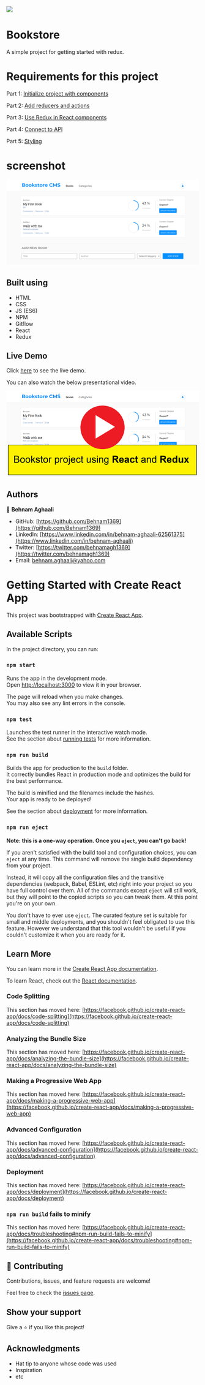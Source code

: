 ![](https://img.shields.io/badge/Microverse-blueviolet)

# Bookstore
A simple project for getting started with redux.  


# Requirements for this project

Part 1: [Initialize project with components](https://github.com/microverseinc/curriculum-react-redux/blob/main/bookstore/project_init_project_wth_comps_v2_0.md)

Part 2: [Add reducers and actions](https://github.com/microverseinc/curriculum-react-redux/blob/main/bookstore/add_reducers_an_actions.md)

Part 3: [Use Redux in React components](https://github.com/microverseinc/curriculum-react-redux/blob/main/bookstore/use_redux_in_react_components.md)

Part 4: [Connect to API](https://github.com/microverseinc/curriculum-react-redux/blob/main/bookstore/connec_to_api.md)

Part 5: [Styling](https://github.com/microverseinc/curriculum-react-redux/blob/main/bookstore/styling.md)
# screenshot 
![Screenshot](public/demo.png)

## Built using

- HTML
- CSS
- JS (ES6)
- NPM
- Gitflow
- React
- Redux

## Live Demo
Click [here](https://reliable-wisp-3d0ee8.netlify.app/) to see the live demo. 

You can also watch the below presentational video. 

[![IMAGE THUMBNAIL](public/ThumbnailVideo.png)](https://www.youtube.com/watch?v=t3fGUQbGuKA)


## Authors

👤 **Behnam Aghaali**

- GitHub: [https://github.com/Behnam1369](https://github.com/Behnam1369)
- LinkedIn: [https://www.linkedin.com/in/behnam-aghaali-62561375](https://www.linkedin.com/in/behnam-aghaali)
- Twitter: [https://twitter.com/behnamagh1369](https://twitter.com/behnamagh1369)
- Email: [behnam.aghaali@yahoo.com](mailto:behnam.aghaali@yahoo.com)

# Getting Started with Create React App

This project was bootstrapped with [Create React App](https://github.com/facebook/create-react-app).

## Available Scripts

In the project directory, you can run:

### `npm start`

Runs the app in the development mode.\
Open [http://localhost:3000](http://localhost:3000) to view it in your browser.

The page will reload when you make changes.\
You may also see any lint errors in the console.

### `npm test`

Launches the test runner in the interactive watch mode.\
See the section about [running tests](https://facebook.github.io/create-react-app/docs/running-tests) for more information.

### `npm run build`

Builds the app for production to the `build` folder.\
It correctly bundles React in production mode and optimizes the build for the best performance.

The build is minified and the filenames include the hashes.\
Your app is ready to be deployed!

See the section about [deployment](https://facebook.github.io/create-react-app/docs/deployment) for more information.

### `npm run eject`

**Note: this is a one-way operation. Once you `eject`, you can't go back!**

If you aren't satisfied with the build tool and configuration choices, you can `eject` at any time. This command will remove the single build dependency from your project.

Instead, it will copy all the configuration files and the transitive dependencies (webpack, Babel, ESLint, etc) right into your project so you have full control over them. All of the commands except `eject` will still work, but they will point to the copied scripts so you can tweak them. At this point you're on your own.

You don't have to ever use `eject`. The curated feature set is suitable for small and middle deployments, and you shouldn't feel obligated to use this feature. However we understand that this tool wouldn't be useful if you couldn't customize it when you are ready for it.

## Learn More

You can learn more in the [Create React App documentation](https://facebook.github.io/create-react-app/docs/getting-started).

To learn React, check out the [React documentation](https://reactjs.org/).

### Code Splitting

This section has moved here: [https://facebook.github.io/create-react-app/docs/code-splitting](https://facebook.github.io/create-react-app/docs/code-splitting)

### Analyzing the Bundle Size

This section has moved here: [https://facebook.github.io/create-react-app/docs/analyzing-the-bundle-size](https://facebook.github.io/create-react-app/docs/analyzing-the-bundle-size)

### Making a Progressive Web App

This section has moved here: [https://facebook.github.io/create-react-app/docs/making-a-progressive-web-app](https://facebook.github.io/create-react-app/docs/making-a-progressive-web-app)

### Advanced Configuration

This section has moved here: [https://facebook.github.io/create-react-app/docs/advanced-configuration](https://facebook.github.io/create-react-app/docs/advanced-configuration)

### Deployment

This section has moved here: [https://facebook.github.io/create-react-app/docs/deployment](https://facebook.github.io/create-react-app/docs/deployment)

### `npm run build` fails to minify

This section has moved here: [https://facebook.github.io/create-react-app/docs/troubleshooting#npm-run-build-fails-to-minify](https://facebook.github.io/create-react-app/docs/troubleshooting#npm-run-build-fails-to-minify)

## 🤝 Contributing

Contributions, issues, and feature requests are welcome!

Feel free to check the [issues page](../../issues/).

## Show your support

Give a ⭐️ if you like this project!

## Acknowledgments

- Hat tip to anyone whose code was used
- Inspiration
- etc
